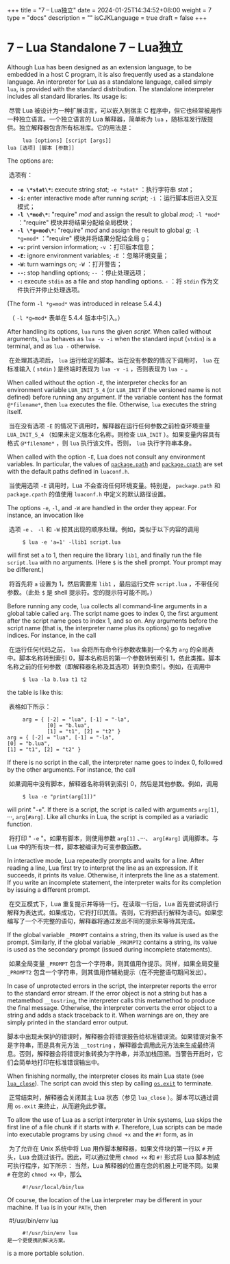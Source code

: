 +++
title = "7 – Lua独立"
date = 2024-01-25T14:34:52+08:00
weight = 7
type = "docs"
description = ""
isCJKLanguage = true
draft = false
+++

# 7 – Lua Standalone 7 – Lua独立

Although Lua has been designed as an extension language, to be embedded in a host C program, it is also frequently used as a standalone language. An interpreter for Lua as a standalone language, called simply `lua`, is provided with the standard distribution. The standalone interpreter includes all standard libraries. Its usage is:

​	尽管 Lua 被设计为一种扩展语言，可以嵌入到宿主 C 程序中，但它也经常被用作一种独立语言。一个独立语言的 Lua 解释器，简单称为 `lua` ，随标准发行版提供。独立解释器包含所有标准库。它的用法是：

```
     lua [options] [script [args]]
lua [选项] [脚本 [参数]]
```

The options are:

​	选项有：

- **`-e \*stat\*`:** execute string *stat*;
  `-e *stat*` ：执行字符串 stat；
- **`-i`:** enter interactive mode after running *script*;
  `-i` ：运行脚本后进入交互模式；
- **`-l \*mod\*`:** "require" *mod* and assign the result to global *mod*;
  `-l *mod*` ："require" 模块并将结果分配给全局模块；
- **`-l \*g=mod\*`:** "require" *mod* and assign the result to global *g*;
  `-l *g=mod*` ："require" 模块并将结果分配给全局 g；
- **`-v`:** print version information;
  `-v` ：打印版本信息；
- **`-E`:** ignore environment variables;
  `-E` ：忽略环境变量；
- **`-W`:** turn warnings on;
  `-W` ：打开警告；
- **`--`:** stop handling options;
  `--` ：停止处理选项；
- **`-`:** execute `stdin` as a file and stop handling options.
  `-` ：将 `stdin` 作为文件执行并停止处理选项。

(The form `-l *g=mod*` was introduced in release 5.4.4.)

​	（ `-l *g=mod*` 表单在 5.4.4 版本中引入。）

After handling its options, `lua` runs the given *script*. When called without arguments, `lua` behaves as `lua -v -i` when the standard input (`stdin`) is a terminal, and as `lua -` otherwise.

​	在处理其选项后， `lua` 运行给定的脚本。当在没有参数的情况下调用时， `lua` 在标准输入 ( `stdin` ) 是终端时表现为 `lua -v -i` ，否则表现为 `lua -` 。

When called without the option `-E`, the interpreter checks for an environment variable `LUA_INIT_5_4` (or `LUA_INIT` if the versioned name is not defined) before running any argument. If the variable content has the format `@*filename*`, then `lua` executes the file. Otherwise, `lua` executes the string itself.

​	当在没有选项 `-E` 的情况下调用时，解释器在运行任何参数之前检查环境变量 `LUA_INIT_5_4` （如果未定义版本化名称，则检查 `LUA_INIT` ）。如果变量内容具有格式 `@*filename*` ，则 `lua` 执行该文件。否则， `lua` 执行字符串本身。

When called with the option `-E`, Lua does not consult any environment variables. In particular, the values of [`package.path`](https://www.lua.org/manual/5.4/manual.html#pdf-package.path) and [`package.cpath`](https://www.lua.org/manual/5.4/manual.html#pdf-package.cpath) are set with the default paths defined in `luaconf.h`.

​	当使用选项 `-E` 调用时，Lua 不会查询任何环境变量。特别是， `package.path` 和 `package.cpath` 的值使用 `luaconf.h` 中定义的默认路径设置。

The options `-e`, `-l`, and `-W` are handled in the order they appear. For instance, an invocation like

​	选项 `-e` 、 `-l` 和 `-W` 按其出现的顺序处理。例如，类似于以下内容的调用

```
     $ lua -e 'a=1' -llib1 script.lua
```

will first set `a` to 1, then require the library `lib1`, and finally run the file `script.lua` with no arguments. (Here `$` is the shell prompt. Your prompt may be different.)

​	将首先将 `a` 设置为 1，然后需要库 `lib1` ，最后运行文件 `script.lua` ，不带任何参数。（此处 `$` 是 shell 提示符。您的提示符可能不同。）

Before running any code, `lua` collects all command-line arguments in a global table called `arg`. The script name goes to index 0, the first argument after the script name goes to index 1, and so on. Any arguments before the script name (that is, the interpreter name plus its options) go to negative indices. For instance, in the call

​	在运行任何代码之前， `lua` 会将所有命令行参数收集到一个名为 `arg` 的全局表中。脚本名称转到索引 0，脚本名称后的第一个参数转到索引 1，依此类推。脚本名称之前的任何参数（即解释器名称及其选项）转到负索引。例如，在调用中

```
     $ lua -la b.lua t1 t2
```

the table is like this:

​	表格如下所示：

```
     arg = { [-2] = "lua", [-1] = "-la",
             [0] = "b.lua",
             [1] = "t1", [2] = "t2" }
arg = { [-2] = "lua", [-1] = "-la",
[0] = "b.lua",
[1] = "t1", [2] = "t2" }
```

If there is no script in the call, the interpreter name goes to index 0, followed by the other arguments. For instance, the call

​	如果调用中没有脚本，解释器名称将转到索引 0，然后是其他参数。例如，调用

```
     $ lua -e "print(arg[1])"
```

will print "`-e`". If there is a script, the script is called with arguments `arg[1]`, ···, `arg[#arg]`. Like all chunks in Lua, the script is compiled as a variadic function.

​	将打印 " `-e` "。如果有脚本，则使用参数 `arg[1]` 、···、 `arg[#arg]` 调用脚本。与 Lua 中的所有块一样，脚本被编译为可变参数函数。

In interactive mode, Lua repeatedly prompts and waits for a line. After reading a line, Lua first try to interpret the line as an expression. If it succeeds, it prints its value. Otherwise, it interprets the line as a statement. If you write an incomplete statement, the interpreter waits for its completion by issuing a different prompt.

​	在交互模式下，Lua 重复提示并等待一行。在读取一行后，Lua 首先尝试将该行解释为表达式。如果成功，它将打印其值。否则，它将把该行解释为语句。如果您编写了一个不完整的语句，解释器将通过发出不同的提示来等待其完成。

If the global variable `_PROMPT` contains a string, then its value is used as the prompt. Similarly, if the global variable `_PROMPT2` contains a string, its value is used as the secondary prompt (issued during incomplete statements).

​	如果全局变量 `_PROMPT` 包含一个字符串，则其值用作提示。同样，如果全局变量 `_PROMPT2` 包含一个字符串，则其值用作辅助提示（在不完整语句期间发出）。

In case of unprotected errors in the script, the interpreter reports the error to the standard error stream. If the error object is not a string but has a metamethod `__tostring`, the interpreter calls this metamethod to produce the final message. Otherwise, the interpreter converts the error object to a string and adds a stack traceback to it. When warnings are on, they are simply printed in the standard error output.

​	脚本中出现未保护的错误时，解释器会将错误报告给标准错误流。如果错误对象不是字符串，而是具有元方法 `__tostring` ，解释器会调用此元方法来生成最终消息。否则，解释器会将错误对象转换为字符串，并添加栈回溯。当警告开启时，它们会简单地打印在标准错误输出中。

When finishing normally, the interpreter closes its main Lua state (see [`lua_close`](https://www.lua.org/manual/5.4/manual.html#lua_close)). The script can avoid this step by calling [`os.exit`](https://www.lua.org/manual/5.4/manual.html#pdf-os.exit) to terminate.

​	正常结束时，解释器会关闭其主 Lua 状态（参见 `lua_close` ）。脚本可以通过调用 `os.exit` 来终止，从而避免此步骤。

To allow the use of Lua as a script interpreter in Unix systems, Lua skips the first line of a file chunk if it starts with `#`. Therefore, Lua scripts can be made into executable programs by using `chmod +x` and the `#!` form, as in

​	为了允许在 Unix 系统中将 Lua 用作脚本解释器，如果文件块的第一行以 `#` 开头，Lua 会跳过该行。因此，可以通过使用 `chmod +x` 和 `#!` 形式将 Lua 脚本制成可执行程序，如下所示： 当然，Lua 解释器的位置在您的机器上可能不同。如果 `#` 在您的 `chmod +x` 中，那么

```
     #!/usr/local/bin/lua
```

Of course, the location of the Lua interpreter may be different in your machine. If `lua` is in your `PATH`, then

​	#!/usr/bin/env lua

```
     #!/usr/bin/env lua
是一个更便携的解决方案。
```

is a more portable solution.